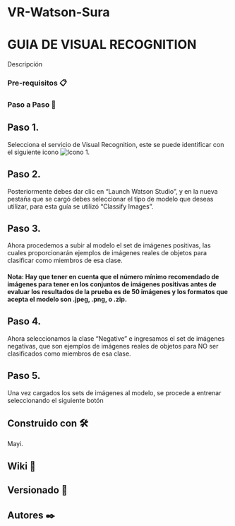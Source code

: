 # VR-Watson-Sura

# GUIA DE VISUAL RECOGNITION
Descripción


### Pre-requisitos 📋

### Paso a Paso 🚀

## Paso 1.

Selecciona el servicio de Visual Recognition, este se puede identificar con el siguiente icono ![Icono 1](https://user-images.githubusercontent.com/56199403/79884639-06893600-83bb-11ea-9d2e-381ac03c1d58.jpg).

## Paso 2.

Posteriormente debes dar clic en “Launch Watson Studio”, y en la nueva pestaña que se cargó debes seleccionar el tipo de modelo que deseas utilizar, para esta guía se utilizó “Classify Images”.

## Paso 3.

Ahora procedemos a subir al modelo el set de imágenes positivas, las cuales proporcionarán ejemplos de imágenes reales de objetos para clasificar como miembros de esa clase.

#### Nota: Hay que tener en cuenta que el número mínimo recomendado de imágenes para tener en los conjuntos de imágenes positivas antes de evaluar los resultados de la prueba es de 50 imágenes y los formatos que acepta el modelo son .jpeg, .png, o .zip.

## Paso 4. 

Ahora seleccionamos la clase “Negative” e ingresamos el set de imágenes negativas, que son ejemplos de imágenes reales de objetos para NO ser clasificados como miembros de esa clase.

## Paso 5.

Una vez cargados los sets de imágenes al modelo, se procede a entrenar seleccionando el siguiente botón 

## Construido con 🛠️
Mayi.



## Wiki 📖



## Versionado 📌

## Autores ✒️



